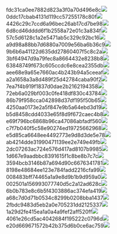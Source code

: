 fdc31ca0ee7882d823a3f0a70d496e8c<img  src="https://img.alicdn.com/bao/uploaded/i3/2639837995/TB2me9npIj_B1NjSZFHXXaDWpXa_!!2639837995.jpg_160x160.jpg">
0ddc17cbab4131d119cc57255178c80f<img  src="https://img.alicdn.com/bao/uploaded/i1/2639837995/O1CN0128vl0KHRyAexEmp_!!2639837995.jpg_160x160.jpg">
4426c29c7ccd6a96bec26ab17cd7be98<img  src="https://img.alicdn.com/bao/uploaded/i4/2639837995/O1CN0128vl03pVszyGMqJ_!!2639837995.jpg_160x160.jpg">
6d8cd46dddd6f1b2558a72e01c3a834f<img  src="https://img.alicdn.com/bao/uploaded/i2/2639837995/O1CN0128vl0Ih2dy6u3Fm_!!2639837995.jpg_160x160.jpg">
57c5d6128c1a2e5471ab5c329c92bc16<img  src="https://img.alicdn.com/bao/uploaded/i3/2639837995/O1CN0128vl0EHQKbxN3lK_!!2639837995.jpg_160x160.jpg">
a9d98a88bb7d6880a7009e56ba6b36c9<img  src="https://img.alicdn.com/bao/uploaded/i2/2639837995/TB2mEA3prZnBKNjSZFGXXbt3FXa_!!2639837995.jpg_160x160.jpg">
9b6b6a41122d635dd27860407f5c8c2a<img  src="https://img.alicdn.com/bao/uploaded/i4/2639837995/O1CN0128vl0WN9kjPa3ZD_!!2639837995.jpg_160x160.jpg">
3bf64947d9a79fec8a8664432e8238b8<img  src="https://img.alicdn.com/bao/uploaded/i4/2639837995/O1CN0128vl0crlIuBjuDl_!!2639837995.jpg_160x160.jpg">
63848749f673c605ccdc6e8cea2355db<img  src="https://img.alicdn.com/bao/uploaded/i1/2639837995/O1CN0128vl0Y8l0ANbkeI_!!2639837995.jpg_160x160.jpg">
aee68e9a65e7660ac4b243b94a5ceeaf<img  src="https://img.alicdn.com/bao/uploaded/i3/2639837995/TB2Z4ECncj_B1NjSZFHXXaDWpXa_!!2639837995.jpg_160x160.jpg">
a2a1658a3a8d489f25d42784caba90f2<img  src="https://img.alicdn.com/bao/uploaded/i4/2639837995/O1CN0128vl0FocLMl3t6j_!!2639837995.jpg_160x160.jpg">
7ea7f4b919f1837d0dae2b2162194358<img  src="https://img.alicdn.com/bao/uploaded/i2/2639837995/O1CN0128vl0QpJsAxAuM2_!!2639837995.jpg_160x160.jpg">
72eb6a029bf003c0fe418df830c43784<img  src="https://img.alicdn.com/imgextra/i4/2639837995/O1CN0128vl0lHaIImXSAK_!!2639837995.jpg">
86b79f958cca042898d37df195f50b65<img  src="https://img.alicdn.com/imgextra/i4/2639837995/O1CN0128vl0lTuYY6J8S0_!!2639837995.jpg">
4250aa0173e2a5f847e9b5a64ebd3d19<img  src="https://img.alicdn.com/imgextra/i2/2639837995/O1CN0128vl0jHRZHPcyOF_!!2639837995.jpg">
b5d8458cdd4033e65f8d9f672caec4b8<img  src="https://img.alicdn.com/imgextra/i3/2639837995/O1CN0128vl0l5cr9OAbIp_!!2639837995.jpg">
e69f796bc6868b96ca47086abfadf560<img  src="https://img.alicdn.com/imgextra/i3/2639837995/O1CN0128vl0iNX4hjpRG8_!!2639837995.jpg">
c7f7b040f5c58e90274ed19725662968<img  src="https://img.alicdn.com/imgextra/i4/2639837995/O1CN0128vl0kREX2c3d63_!!2639837995.jpg">
e5d85ca6648ee4492773e9d8d3de5e78<img  src="https://img.alicdn.com/imgextra/i4/2639837995/O1CN0128vl0lHcdpxkpUn_!!2639837995.jpg">
ab4214dde31990471139ee2e749e49fb<img  src="https://img.alicdn.com/imgextra/i2/2639837995/O1CN0128vl0iNYDKJ9NJL_!!2639837995.jpg">
2dc07263ac724e576d417ad8107b9985<img  src="https://img.alicdn.com/imgextra/i4/2639837995/O1CN0128vl0kRDzlz0cL4_!!2639837995.jpg">
1d667e9aadbbc8391615f1c8be8b7c7c<img  src="https://img.alicdn.com/imgextra/i1/2639837995/O1CN0128vl0kg0FpLjt9H_!!2639837995.jpg">
3594bcb3146b87a694d90c6676341781<img  src="https://img.alicdn.com/imgextra/i1/2639837995/O1CN0128vl0kg1aulEdEk_!!2639837995.jpg">
8198e48684ee123e784fadd2216cfa99<img  src="https://img.alicdn.com/imgextra/i4/2639837995/O1CN0128vl0juiCxK8t8X_!!2639837995.jpg">
008483bff74465a1a9e8d9b1b9d959a0<img  src="https://img.alicdn.com/imgextra/i4/2639837995/O1CN0128vl0jHQA0wkJkp_!!2639837995.jpg">
002501a156993077740d5c2a12ad628c<img  src="https://img.alicdn.com/imgextra/i1/2639837995/O1CN0128vl0ioQd021TG5_!!2639837995.jpg">
6b0b783e8c6b5f4303886ac374efa419<img  src="https://img.alicdn.com/imgextra/i4/2639837995/O1CN0128vl0iNXg6D5Yru_!!2639837995.jpg">
a68c7d0d71b0534c8299b0208bba1437<img  src="https://img.alicdn.com/imgextra/i2/2639837995/O1CN0128vl0l5drVxeTlI_!!2639837995.jpg">
2fbdc9483d5eb2a0e705231dd2125337<img  src="https://img.alicdn.com/imgextra/i4/2639837995/O1CN0128vl0lHb21iQGvr_!!2639837995.jpg">
1a29d2fe415ea1a0a4a9fef2aff520ff<img  src="https://img.alicdn.com/imgextra/i1/2639837995/O1CN0128vl0ddzCpPiEfL_!!2639837995.jpg">
4061e26cd5ac4042684f195222c0796d<img  src="https://img.alicdn.com/imgextra/i2/2639837995/O1CN0128vl0lTuUOmZAhC_!!2639837995.jpg">
e20d669671572b42b375d6b0ce6ac759<img  src="https://img.alicdn.com/imgextra/i3/2639837995/O1CN0128vl0juiCxObEiF_!!2639837995.jpg">
